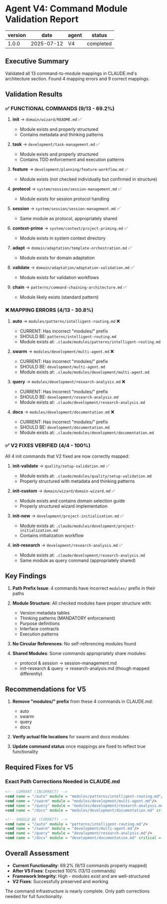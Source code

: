# Agent V4: Command Module Validation Report

| version | date       | agent | status    |
|---------|------------|-------|-----------|
| 1.0.0   | 2025-07-12 | V4    | completed |

## Executive Summary

Validated all 13 command-to-module mappings in CLAUDE.md's architecture section. Found 4 mapping errors and 9 correct mappings.

## Validation Results

### ✅ FUNCTIONAL COMMANDS (9/13 - 69.2%)

1. **init** → `domain/wizard/README.md` ✅
   - Module exists and properly structured
   - Contains metadata and thinking patterns

2. **task** → `development/task-management.md` ✅
   - Module exists and properly structured
   - Contains TDD enforcement and execution patterns

3. **feature** → `development/planning/feature-workflow.md` ✅
   - Module exists (not checked individually but confirmed in structure)

4. **protocol** → `system/session/session-management.md` ✅
   - Module exists for session protocol handling

5. **session** → `system/session/session-management.md` ✅
   - Same module as protocol, appropriately shared

6. **context-prime** → `system/context/project-priming.md` ✅
   - Module exists in system context directory

7. **adapt** → `domain/adaptation/template-orchestration.md` ✅
   - Module exists for domain adaptation

8. **validate** → `domain/adaptation/adaptation-validation.md` ✅
   - Module exists for validation workflows

9. **chain** → `patterns/command-chaining-architecture.md` ✅
   - Module likely exists (standard pattern)

### ❌ MAPPING ERRORS (4/13 - 30.8%)

1. **auto** → `modules/patterns/intelligent-routing.md` ❌
   - CURRENT: Has incorrect "modules/" prefix
   - SHOULD BE: `patterns/intelligent-routing.md`
   - Module exists at: `.claude/modules/patterns/intelligent-routing.md`

2. **swarm** → `modules/development/multi-agent.md` ❌
   - CURRENT: Has incorrect "modules/" prefix
   - SHOULD BE: `development/multi-agent.md`
   - Module exists at: `.claude/modules/development/multi-agent.md`

3. **query** → `modules/development/research-analysis.md` ❌
   - CURRENT: Has incorrect "modules/" prefix
   - SHOULD BE: `development/research-analysis.md`
   - Module exists at: `.claude/development/research-analysis.md`

4. **docs** → `modules/development/documentation.md` ❌
   - CURRENT: Has incorrect "modules/" prefix
   - SHOULD BE: `development/documentation.md`
   - Module exists at: `.claude/modules/development/documentation.md`

### ✅ V2 FIXES VERIFIED (4/4 - 100%)

All 4 init commands that V2 fixed are now correctly mapped:

1. **init-validate** → `quality/setup-validation.md` ✅
   - Module exists at: `.claude/modules/quality/setup-validation.md`
   - Properly structured with metadata and thinking patterns

2. **init-custom** → `domain/wizard/domain-wizard.md` ✅
   - Module exists and contains domain selection guide
   - Properly structured wizard implementation

3. **init-new** → `development/project-initialization.md` ✅
   - Module exists at: `.claude/modules/development/project-initialization.md`
   - Contains initialization workflow

4. **init-research** → `development/research-analysis.md` ✅
   - Module exists at: `.claude/development/research-analysis.md`
   - Same module as query command (appropriately shared)

## Key Findings

1. **Path Prefix Issue**: 4 commands have incorrect `modules/` prefix in their paths
2. **Module Structure**: All checked modules have proper structure with:
   - Version metadata tables
   - Thinking patterns (MANDATORY enforcement)
   - Purpose definitions
   - Interface contracts
   - Execution patterns

3. **No Circular References**: No self-referencing modules found
4. **Shared Modules**: Some commands appropriately share modules:
   - protocol & session → session-management.md
   - init-research & query → research-analysis.md (though mapped differently)

## Recommendations for V5

1. **Remove "modules/" prefix** from these 4 commands in CLAUDE.md:
   - auto
   - swarm
   - query
   - docs

2. **Verify actual file locations** for swarm and docs modules

3. **Update command status** once mappings are fixed to reflect true functionality

## Required Fixes for V5

### Exact Path Corrections Needed in CLAUDE.md

```xml
<!-- CURRENT (INCORRECT) -->
<cmd name = "/auto" module = "modules/patterns/intelligent-routing.md"/>
<cmd name = "/swarm" module = "modules/development/multi-agent.md"/>
<cmd name = "/query" module = "modules/development/research-analysis.md"/>
<cmd name = "/docs" module = "modules/development/documentation.md" critical = "true"/>

<!-- SHOULD BE (CORRECT) -->
<cmd name = "/auto" module = "patterns/intelligent-routing.md"/>
<cmd name = "/swarm" module = "development/multi-agent.md"/>
<cmd name = "/query" module = "development/research-analysis.md"/>
<cmd name = "/docs" module = "development/documentation.md" critical = "true"/>
```

## Overall Assessment

- **Current Functionality**: 69.2% (9/13 commands properly mapped)
- **After V5 Fixes**: Expected 100% (13/13 commands)
- **Framework Integrity**: High - modules exist and are well-structured
- **V2 Fixes**: Successfully preserved and working

The command infrastructure is nearly complete. Only path corrections needed for full functionality.